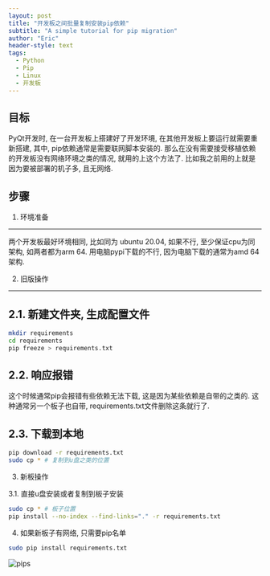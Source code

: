 ```yaml
---
layout: post
title: "开发板之间批量复制安装pip依赖"
subtitle: "A simple tutorial for pip migration"
author: "Eric"
header-style: text
tags:
  - Python
  - Pip
  - Linux
  - 开发板
---
```



目标
-------

PyQt开发时, 在一台开发板上搭建好了开发环境, 在其他开发板上要运行就需要重新搭建, 其中, pip依赖通常是需要联网脚本安装的. 那么在没有需要接受移植依赖的开发板没有网络环境之类的情况, 就用的上这个方法了. 比如我之前用的上就是因为要被部署的机子多, 且无网络.



步骤
-------



1. 环境准备
-------

两个开发板最好环境相同, 比如同为 ubuntu 20.04, 如果不行, 至少保证cpu为同架构, 如两者都为arm 64. 用电脑pypi下载的不行, 因为电脑下载的通常为amd 64架构.



2. 旧版操作
-------


 2.1. 新建文件夹, 生成配置文件
-------
```bash
mkdir requirements
cd requirements
pip freeze > requirements.txt
```



 2.2. 响应报错
-------

这个时候通常pip会报错有些依赖无法下载, 这是因为某些依赖是自带的之类的. 这种通常另一个板子也自带, requirements.txt文件删除这条就行了.



 2.3. 下载到本地
-------
```bash
pip download -r requirements.txt
sudo cp * # 复制到u盘之类的位置
```



3. 新板操作



 3.1. 直接u盘安装或者复制到板子安装

```bash
sudo cp * # 板子位置
pip install --no-index --find-links="." -r requirements.txt	
```


4. 如果新板子有网络, 只需要pip名单



```bash
sudo pip install requirements.txt
```



![pips](/_includes/res/2022-07-29-migrate-pip-requirements-from-board-to-board/pips.png)
